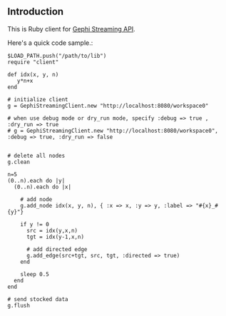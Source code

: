 Introduction
--------
This is Ruby client for [Gephi Streaming API](https://gephi.org/plugins/graph-streaming/).

Here's a quick code sample.:

    $LOAD_PATH.push("/path/to/lib")
    require "client"

    def idx(x, y, n)
       y*n+x
    end

    # initialize client
	g = GephiStreamingClient.new "http://localhost:8080/workspace0"

	# when use debug mode or dry_run mode, specify :debug => true , :dry_run => true
	# g = GephiStreamingClient.new "http://localhost:8080/workspace0", :debug => true, :dry_run => false
	
	
	# delete all nodes
	g.clean
	
	n=5
	(0..n).each do |y|
	  (0..n).each do |x|
	
	    # add node 
	    g.add_node idx(x, y, n), { :x => x, :y => y, :label => "#{x}_#{y}"}
	    
	    if y != 0
	      src = idx(y,x,n)
	      tgt = idx(y-1,x,n)
	      
	      # add directed edge
	      g.add_edge(src+tgt, src, tgt, :directed => true)
	    end
	
	    sleep 0.5
	  end
	end
	
	# send stocked data
	g.flush
